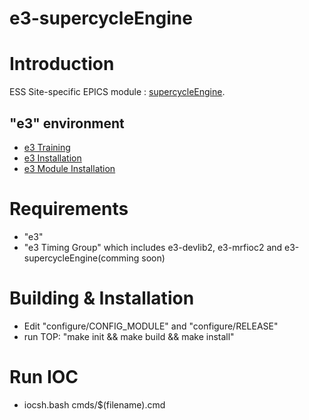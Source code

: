 # e3-supercycleEngine

# Introduction

ESS Site-specific EPICS module : [supercycleEngine](https://github.com/icshwi/supercycleEngine.git).

## "e3" environment

-   [e3 Training](https://github.com/icshwi/e3training)
-   [e3 Installation](https://github.com/icshwi/e3training/blob/master/workbook/chapter1.md)
-   [e3 Module Installation](https://github.com/icshwi/e3training/blob/master/workbook/chapter3.md)

# Requirements

-   "e3"
-   "e3 Timing Group" which includes e3-devlib2, e3-mrfioc2 and e3-supercycleEngine(comming soon)

# Building & Installation

-   Edit "configure/CONFIG_MODULE" and "configure/RELEASE"
-   run TOP: "make init && make build && make install"

# Run IOC

-   iocsh.bash cmds/\$(filename).cmd
